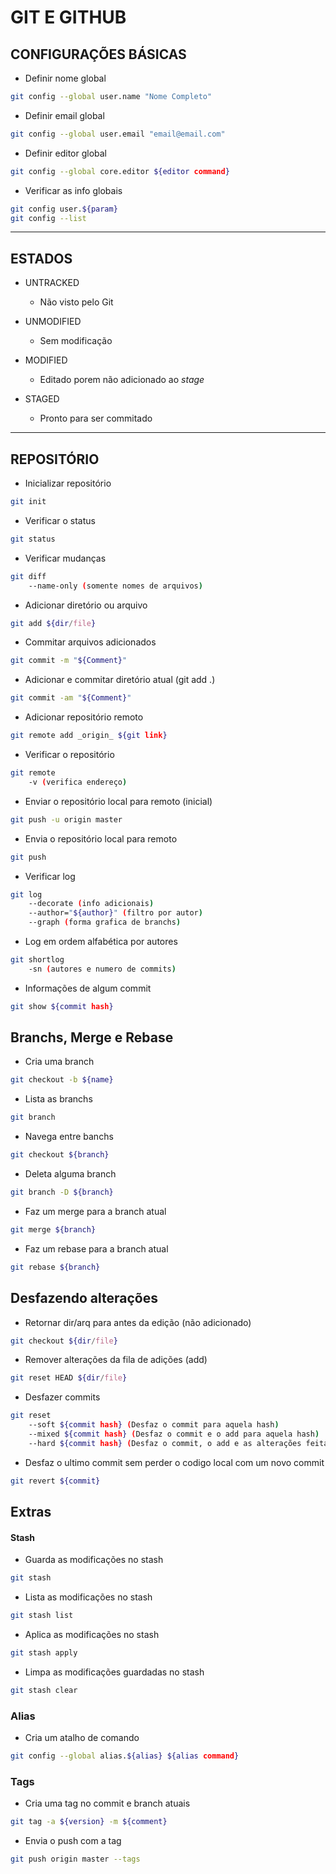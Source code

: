 # GIT E GITHUB

## CONFIGURAÇÕES BÁSICAS

- Definir nome global
```sh
git config --global user.name "Nome Completo"
```
- Definir email global
```sh
git config --global user.email "email@email.com"
```
- Definir editor global
```sh
git config --global core.editor ${editor command}
```
- Verificar as info globais
```sh
git config user.${param}
git config --list
```
-------------------------------------------------
## ESTADOS

- UNTRACKED
 	 - Não visto pelo Git

- UNMODIFIED
 	 - Sem modificação

- MODIFIED
 	 - Editado porem não adicionado ao _stage_

- STAGED
 	 - Pronto para ser commitado

-------------------------------------------------

## REPOSITÓRIO

- Inicializar repositório
```sh
git init
```
- Verificar o status
```sh
git status
```
- Verificar mudanças
```sh
git diff
	--name-only (somente nomes de arquivos)
```
- Adicionar diretório ou arquivo
```sh
git add ${dir/file}
```
- Commitar arquivos adicionados
```sh
git commit -m "${Comment}"
```
- Adicionar e commitar diretório atual (git add .)
```sh
git commit -am "${Comment}"
```
- Adicionar repositório remoto
```sh
git remote add _origin_ ${git link}
```
- Verificar o repositório
```sh
git remote
	-v (verifica endereço)
```
- Enviar o repositório local para remoto (inicial)
```sh
git push -u origin master
```
- Envia o repositório local para remoto
```sh
git push
```
- Verificar log
```sh
git log 
	--decorate (info adicionais) 
	--author="${author}" (filtro por autor)
	--graph (forma grafica de branchs)
```
- Log em ordem alfabética por autores
```sh
git shortlog
	-sn (autores e numero de commits)
```
- Informações de algum commit
```sh
git show ${commit hash}
```

## Branchs, Merge e Rebase
- Cria uma branch
```sh
git checkout -b ${name}
```
- Lista as branchs
```sh
git branch
```
- Navega entre banchs
```sh
git checkout ${branch}
```
- Deleta alguma branch
```sh
git branch -D ${branch}
```
- Faz um merge para a branch atual
```sh
git merge ${branch}
```
- Faz um rebase para a branch atual
```sh
git rebase ${branch}
```

## Desfazendo alterações
- Retornar dir/arq para antes da edição (não adicionado)
```sh
git checkout ${dir/file}
```
- Remover alterações da fila de adições (add)
```sh
git reset HEAD ${dir/file}
```
- Desfazer commits
```sh
git reset
	--soft ${commit hash} (Desfaz o commit para aquela hash)
	--mixed ${commit hash} (Desfaz o commit e o add para aquela hash)
	--hard ${commit hash} (Desfaz o commit, o add e as alterações feitas para aquela hash)
```
- Desfaz o ultimo commit sem perder o codigo local com um novo commit
```sh
git revert ${commit}
```
## Extras
#### Stash
- Guarda as modificações no stash
```sh
git stash
```
- Lista as modificações no stash
```sh
git stash list
```
- Aplica as modificações no stash
```sh
git stash apply
```
- Limpa as modificações guardadas no stash
```sh
git stash clear
```
### Alias
- Cria um atalho de comando
```sh
git config --global alias.${alias} ${alias command}
```
### Tags
- Cria uma tag no commit e branch atuais
```sh
git tag -a ${version} -m ${comment}
```
- Envia o push com a tag
```sh
git push origin master --tags
```
